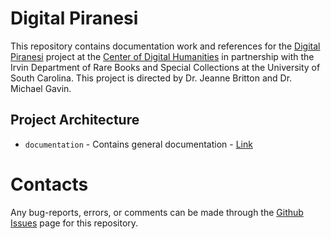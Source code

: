 # Digital Piranesi

This repository contains documentation work and references for the [Digital Piranesi](http://digitalpiranesi.org/) project at the [Center of Digital Humanities](https://sc.edu/about/centers/digital_humanities/projects/digital_piranesi.php) in partnership with the Irvin Department of Rare Books and Special Collections at the University of South Carolina. This project is directed by Dr. Jeanne Britton and Dr. Michael Gavin.

## Project Architecture

* ```documentation``` - Contains general documentation - [Link](./documentation/README.md)

# Contacts

Any bug-reports, errors, or comments can be made through the [Github Issues](https://github.com/DigitalPiranesiStorage/Documentation/issues) page for this repository.
